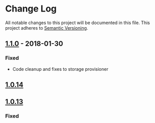 # Change Log
All notable changes to this project will be documented in this file.
This project adheres to [Semantic Versioning](http://semver.org/).

## [1.1.0][v1.1.0] - 2018-01-30
### Fixed
- Code cleanup and fixes to storage provisioner

## [1.0.14][v1.0.14]


## [1.0.13][v1.0.13]

### Fixed

[v1.1.0]: https://github.com/dreamfactorysoftware/dfe-dreamfactory-provisioner/compare/1.1.0...1.0.14
[v1.0.14]: https://github.com/dreamfactorysoftware/dfe-dreamfactory-provisioner/compare/1.0.13...1.0.14
[v1.0.13]: https://github.com/dreamfactorysoftware/dfe-dreamfactory-provisioner/compare/1.0.12...1.0.13



